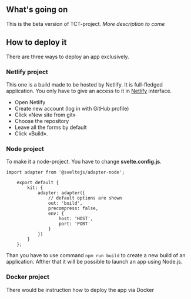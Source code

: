 ## What's going on

This is the beta version of TCT-project. *More description to come*

## How to deploy it

There are three ways to deploy an app exclusively.

### Netlify project

This one is a build made to be hosted by Netlify. It is full-fledged application. You only have to give an access to it in [Netlify](https://app.netlify.com/) interface.

- Open Netlify
- Create new account (log in with GitHub profile)
- Click «New site from git»
- Choose the repository
- Leave all the forms by default
- Click «Build».

### Node project

To make it a node-project. You have to change **svelte.config.js**.

	
	import adapter from '@sveltejs/adapter-node';
```
	export default {
		kit: {
			adapter: adapter({
				// default options are shown
				out: 'build',
				precompress: false,
				env: {
					host: 'HOST',
					port: 'PORT'
				}
			})
		}
	};
```

Than you have to use command `npm run build` to create a new build of an application. Afther that it will be possible to launch an app using Node.js.

### Docker project

There would be instruction how to deploy the app via Docker
